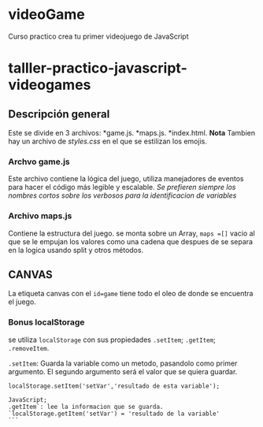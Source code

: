 # videoGame
Curso practico crea tu primer videojuego de JavaScript
# talller-practico-javascript-videogames

## Descripción general
Este se divide en 3 archivos:
    *game.js.
    *maps.js.
    *index.html.
**Nota** Tambien hay un archivo de *styles.css* en el que se estilizan los emojis.

### Archvo game.js
Este archivo contiene la lógica del juego, utiliza manejadores de eventos para hacer el código más legible y escalable. 
*Se prefieren siempre los nombres cortos sobre los verbosos para la identificacion de variables*

### Archivo maps.js
Contiene la estructura del juego.
se monta sobre un Array, `maps =[]` vacio al que se le empujan los valores como una cadena que despues de se separa en la logica usando split y otros métodos. 

## CANVAS
La etiqueta canvas con el `id=game` tiene todo el oleo de donde se encuentra el juego.

### Bonus localStorage
se utiliza `localStorage` con sus propiedades 
`.setItem`; `.getItem`; `.removeItem`.

`.setItem`: Guarda la variable como un metodo, pasandolo como primer argumento. El segundo argumento será el valor que se quiera guardar. 
```` javaScript:
localStorage.setItem('setVar','resultado de esta variable');

JavaScript;
.getItem`: lee la informacion que se guarda.
`localStorage.getItem('setVar') = 'resultado de la variable' 
```